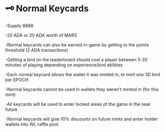 # 🗝 Normal Keycards

\-Supply 8888

\-20 ADA or 20 ADA worth of MARS

\-Normal keycards can also be earned in-game by getting to the points threshold (2 ADA transactions)&#x20;

\-Getting a bird on the leaderboard should cost a player between 5-20 minutes of playing depending on experience/bird abilities&#x20;

\-Each normal keycard allows the wallet it was minted in, to mint one 3D bird per EPOCH&#x20;

\-Normal keycards cannot be used in wallets they weren’t minted in (for this mint)&#x20;

\-All keycards will be used to enter locked areas of the game in the near future&#x20;

\-Normal keycards will give 10% discounts on future mints and enter holder wallets into WL raffle pool

